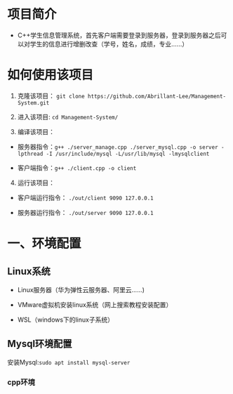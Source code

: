 # 项目简介
- C++学生信息管理系统，首先客户端需要登录到服务器，登录到服务器之后可以对学生的信息进行增删改查（学号，姓名，成绩，专业……）

# 如何使用该项目

1. 克隆该项目： `git clone https://github.com/Abrillant-Lee/Management-System.git` <br>

2. 进入该项目: `cd Management-System/`

3. 编译该项目：

- 服务器指令：`g++ ./server_manage.cpp ./server_mysql.cpp -o server -lpthread -I /usr/include/mysql -L/usr/lib/mysql -lmysqlclient`<br>

- 客户端指令：`g++ ./client.cpp -o client` <br>

4. 运行该项目：

- 客户端运行指令： `./out/client 9090 127.0.0.1`

- 服务器运行指令： `./out/server 9090 127.0.0.1`

# 一、环境配置

## Linux系统

- Linux服务器（华为弹性云服务器、阿里云......)

- VMware虚拟机安装linux系统（网上搜索教程安装配置）

- WSL（windows下的linux子系统）

## Mysql环境配置
安装Mysql:`sudo apt install mysql-server`<br>



### cpp环境























